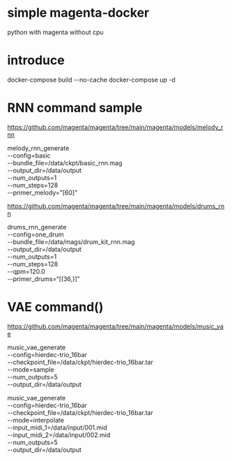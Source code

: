 # simple magenta-docker

python with magenta without cpu

# introduce

docker-compose build --no-cache
docker-compose up -d

# RNN command sample

https://github.com/magenta/magenta/tree/main/magenta/models/melody_rnn

melody_rnn_generate \
--config=basic \
--bundle_file=/data/ckpt/basic_rnn.mag \
--output_dir=/data/output \
--num_outputs=1 \
--num_steps=128 \
--primer_melody="[60]"

https://github.com/magenta/magenta/tree/main/magenta/models/drums_rnn

drums_rnn_generate \
--config=one_drum \
--bundle_file=/data/mags/drum_kit_rnn.mag \
--output_dir=/data/output \
--num_outputs=1 \
--num_steps=128 \
--qpm=120.0 \
--primer_drums=“[(36,)]”

# VAE command()

https://github.com/magenta/magenta/tree/main/magenta/models/music_vae

music_vae_generate \
--config=hierdec-trio_16bar \
--checkpoint_file=/data/ckpt/hierdec-trio_16bar.tar \
--mode=sample \
--num_outputs=5 \
--output_dir=/data/output

music_vae_generate \
--config=hierdec-trio_16bar \
--checkpoint_file=/data/ckpt/hierdec-trio_16bar.tar \
--mode=interpolate \
--input_midi_1=/data/input/001.mid \
--input_midi_2=/data/input/002.mid \
--num_outputs=5 \
--output_dir=/data/output
